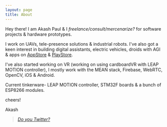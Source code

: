 ```yaml
---
layout: page
title: About
---
```

Hey there! I am Akash Paul & I _freelance/consult/mercenarize?_ for software projects & hardware prototypes.

I work on UAVs, tele-presence solutions & industrial robots. I've also got a keen interest in building digital assistants, electric vehicles, droids with AGI & apps on [AppStore]() & [PlayStore]().

I've also started working on VR (working on using cardboardVR with LEAP MOTION controller), 
I mostly work with the MEAN stack, Firebase, WebRTC, OpenCV, iOS & Android.

Current tinkerware- LEAP MOTION controller, STM32F boards & a bunch of ESP8266 modules.

cheers!

Akash

>[_Do you Twitter?_](https://twitter.com/iakashpaul)
